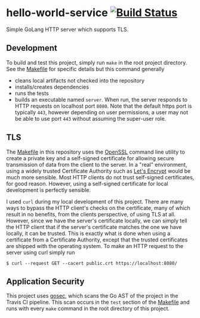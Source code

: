 # hello-world-service [![Build Status](https://travis-ci.com/ryandens/hello-world-service.svg?token=zrk2qgs8pLCF6veGNV1S&branch=master)](https://travis-ci.com/ryandens/hello-world-service)
Simple GoLang HTTP server which supports TLS.

## Development
To build and test this project, simply run `make` in the root project directory. See the
[Makefile](Makefile) for specific details but this command generally
- cleans local artifacts not checked into the repository
- installs/creates dependencies
- runs the tests
- builds an executable named `server`. When run, the server responds to HTTP requests on
localhost port `8080`. Note that the default https port is typically `443`, however 
depending on user permissions, a user may not be able to use port `443` without assuming the
super-user role.

## TLS
The [Makefile](Makefile) in this repository uses the [OpenSSL](https://www.openssl.org/) 
command line utility to create a private key and a self-signed certificate for allowing secure 
transmission of data from the client to the server. In a "real" environment, using a widely
trusted Certificate Authority such as [Let's Encrypt](https://letsencrypt.org/) would be 
much more sensible. Most HTTP clients do not trust self-signed certificates, for good reason.
However, using a self-signed certificate for local development is perfectly sensible. 

I used `curl` during my local development of this project. There are many ways to bypass 
the HTTP client's checks on the certificate, many of which result in no benefits, from the 
clients perspective, of using TLS at all. However, since we have the server's certificate
locally, we can simply tell the HTTP client that if the server's certificate matches the one
we have locally, it can be trusted. This is exactly what is done when using a certificate from
a Certificate Authority, except that the trusted certificates are shipped with the operating
system. To make an HTTP request to the server using curl simply run
```shell script
$ curl --request GET --cacert public.crt https://localhost:8080/
```

## Application Security
This project uses [gosec](https://github.com/securego/gosec),
which scans the Go AST of the project in the Travis CI pipeline. This scan occurs in the 
`test` section of the [Makefile](Makefile) and runs with every `make` command in the 
root directory of this project.
